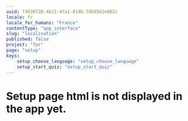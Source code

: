```yaml
---
uuid: f4938728-4b21-47a1-819b-7d505b2e062c
locale: fr
locale_for_humans: "France"
contentType: "app_interface"
slug: "localisation"
published: false
project: "for"
page: "setup"
keys:
    setup_choose_language: "setup_choose_language"
    setup_start_quiz: "setup_start_quiz"
---
```

# Setup page html is not displayed in the app yet.